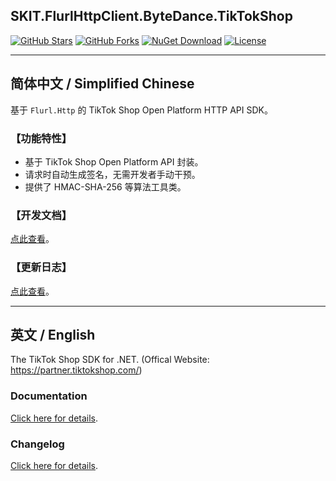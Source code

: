 ## SKIT.FlurlHttpClient.ByteDance.TikTokShop

[![GitHub Stars](https://img.shields.io/github/stars/fudiwei/DotNetCore.SKIT.FlurlHttpClient.ByteDance?logo=github&label=Stars)](https://github.com/fudiwei/DotNetCore.SKIT.FlurlHttpClient.ByteDance) [![GitHub Forks](https://img.shields.io/github/forks/fudiwei/DotNetCore.SKIT.FlurlHttpClient.ByteDance?logo=github&label=Forks)](https://github.com/fudiwei/DotNetCore.SKIT.FlurlHttpClient.ByteDance) [![NuGet Download](https://img.shields.io/nuget/dt/SKIT.FlurlHttpClient.ByteDance.TikTokShop.svg?sanitize=true&label=Downloads)](https://www.nuget.org/packages/SKIT.FlurlHttpClient.ByteDance.TikTokShop) [![License](https://img.shields.io/github/license/fudiwei/DotNetCore.SKIT.FlurlHttpClient.ByteDance?label=License)](https://mit-license.org/)

---

## 简体中文 / Simplified Chinese

基于 `Flurl.Http` 的 TikTok Shop Open Platform HTTP API SDK。

### 【功能特性】

-   基于 TikTok Shop Open Platform API 封装。
-   请求时自动生成签名，无需开发者手动干预。
-   提供了 HMAC-SHA-256 等算法工具类。

### 【开发文档】

[点此查看](https://github.com/fudiwei/DotNetCore.SKIT.FlurlHttpClient.ByteDance)。

### 【更新日志】

[点此查看](https://github.com/fudiwei/DotNetCore.SKIT.FlurlHttpClient.ByteDance/blob/main/CHANGELOG.md)。

---

## 英文 / English

The TikTok Shop SDK for .NET. (Offical Website: https://partner.tiktokshop.com/)

### Documentation

[Click here for details](https://github.com/fudiwei/DotNetCore.SKIT.FlurlHttpClient.ByteDance).

### Changelog

[Click here for details](https://github.com/fudiwei/DotNetCore.SKIT.FlurlHttpClient.ByteDance/blob/main/CHANGELOG.md).
